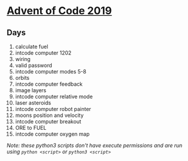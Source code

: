 # [Advent of Code 2019](https://adventofcode.com/2019)

## Days

1) calculate fuel
2) intcode computer 1202
3) wiring
4) valid password
5) intcode computer modes 5-8
7) orbits
7) intcode computer feedback
8) image layers
9) intcode computer relative mode
10) laser asteroids
11) intcode computer robot painter
12) moons position and velocity
13) intcode computer breakout
14) ORE to FUEL
15) intcode computer oxygen map

*Note: these python3 scripts don't have execute permissions and are run using `python <script>` or `python3 <script>`*

